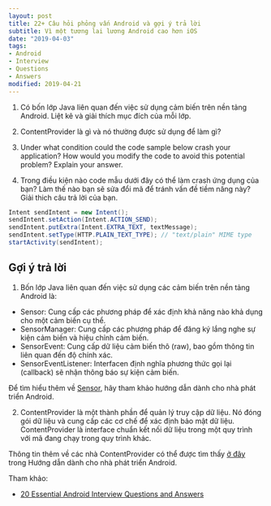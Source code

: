 ```yaml
---
layout: post
title: 22+ Câu hỏi phỏng vấn Android và gợi ý trả lời
subtitle: Vì một tương lai lương Android cao hơn iOS
date: "2019-04-03"
tags:
- Android
- Interview
- Questions
- Answers
modified: 2019-04-21
---
```


1. Có bốn lớp Java liên quan đến việc sử dụng cảm biến trên nền tảng Android. Liệt kê và giải thích mục đích của mỗi lớp.

2. ContentProvider là gì và nó thường được sử dụng để làm gì?

3. Under what condition could the code sample below crash your application? How would you modify the code to avoid this potential problem? Explain your answer.

3. Trong điều kiện nào code mẫu dưới đây có thể làm crash ứng dụng của bạn? Làm thế nào bạn sẽ sửa đổi mã để tránh vấn đề tiềm năng này? Giải thich câu trả lời của bạn.
```java
Intent sendIntent = new Intent();
sendIntent.setAction(Intent.ACTION_SEND);
sendIntent.putExtra(Intent.EXTRA_TEXT, textMessage);
sendIntent.setType(HTTP.PLAIN_TEXT_TYPE); // "text/plain" MIME type
startActivity(sendIntent);
```

## Gợi ý trả lời

1. Bốn lớp Java liên quan đến việc sử dụng các cảm biến trên nền tảng Android là:
- Sensor: Cung cấp các phương pháp để xác định khả năng nào khả dụng cho một cảm biến cụ thể.
- SensorManager: Cung cấp các phương pháp để đăng ký lắng nghe sự kiện cảm biến và hiệu chỉnh cảm biến.
- SensorEvent: Cung cấp dữ liệu cảm biến thô (raw), bao gồm thông tin liên quan đến độ chính xác.
- SensorEventListener: Interfacen định nghĩa phương thức gọi lại (callback) sẽ nhận thông báo sự kiện cảm biến.

Để tìm hiểu thêm về [Sensor](https://developer.android.com/guide/topics/sensors/sensors_overview.html), hãy tham khảo hướng dẫn dành cho nhà phát triển Android.

2. ContentProvider là một thành phần để quản lý truy cập dữ liệu. Nó đóng gói dữ liệu và cung cấp các cơ chế để xác định bảo mật dữ liệu. ContentProvider là interface chuẩn kết nối dữ liệu trong một quy trình với mã đang chạy trong quy trình khác.

Thông tin thêm về các nhà ContentProvider có thể được tìm thấy [ở đây](https://developer.android.com/guide/topics/providers/content-providers.html) trong Hướng dẫn dành cho nhà phát triển Android.

Tham khảo:
- [20 Essential Android Interview Questions and Answers](https://www.toptal.com/android/interview-questions)